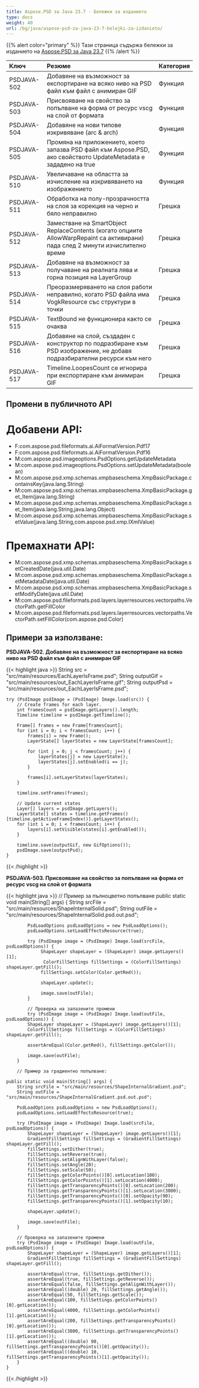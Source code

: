 ```yaml
---
title: Aspose.PSD за Java 23.7 - Бележки за изданието
type: docs
weight: 40
url: /bg/java/aspose-psd-za-java-23-7-belejki-za-izdanieto/
---
```


{{% alert color="primary" %}} Тази страница съдържа бележки за изданието на [Aspose.PSD за Java 23.7](https://downloads.aspose.com/psd/java/new-releases/aspose.psd-for-java-23.7/) {{% /alert %}}

| **Ключ**     | **Резюме**                                                                                                                                      | **Категория** |
|:------------|:-------------------------------------------------------------------------------------------------------------------------------------------------|:-------------|
| PSDJAVA-502 | Добавяне на възможност за експортиране на всяко ниво на PSD файл към файл с анимиран GIF                                        | Функция |
| PSDJAVA-503 | Присвояване на свойство за попълване на форма от ресурс vscg на слой от формата                                       | Функция |
| PSDJAVA-504 | Добавяне на нови типове изкривяване (arc & arch)                                                                           | Функция |
| PSDJAVA-505 | Промяна на приложението, което запазва PSD файл към Aspose.PSD, ако свойството UpdateMetadata е зададено на true       | Функция |
| PSDJAVA-510 | Увеличаване на областта за изчисление на изкривяването на изображението                                                               | Функция |
| PSDJAVA-511 | Обработка на полу-прозрачността на слоя за корекция на черно и бяло неправилно                                          | Грешка     |
| PSDJAVA-512 | Заместване на SmartObject ReplaceContents (когато опциите AllowWarpRepaint са активирани) пада след 2 минути изчислително време | Грешка     |
| PSDJAVA-513 | Добавяне на възможност за получаване на реалната лява и горна позиция на LayerGroup                                      | Грешка     |
| PSDJAVA-514 | Преоразмеряването на слоя работи неправилно, когато PSD файла има VogkResource със структури в точки                       | Грешка     |
| PSDJAVA-515 | TextBound не функционира както се очаква                                                                         | Грешка     |
| PSDJAVA-516 | Добавяне на слой, създаден с конструктор по подразбиране към PSD изображение, не добавя подразбирателни ресурси към него           | Грешка     |
| PSDJAVA-517 | Timeline.LoopesCount се игнорира при експортиране към анимиран GIF                                          | Грешка     |

## **Промени в публичното API**
# **Добавени API:**

- F:com.aspose.psd.fileformats.ai.AiFormatVersion.Pdf17
- F:com.aspose.psd.fileformats.ai.AiFormatVersion.Pdf16
- M:com.aspose.psd.imageoptions.PsdOptions.getUpdateMetadata
- M:com.aspose.psd.imageoptions.PsdOptions.setUpdateMetadata(boolean)
- M:com.aspose.psd.xmp.schemas.xmpbaseschema.XmpBasicPackage.containsKey(java.lang.String)
- M:com.aspose.psd.xmp.schemas.xmpbaseschema.XmpBasicPackage.get_Item(java.lang.String)
- M:com.aspose.psd.xmp.schemas.xmpbaseschema.XmpBasicPackage.set_Item(java.lang.String,java.lang.Object)
- M:com.aspose.psd.xmp.schemas.xmpbaseschema.XmpBasicPackage.setValue(java.lang.String,com.aspose.psd.xmp.IXmlValue)

# **Премахнати API:**

- M:com.aspose.psd.xmp.schemas.xmpbaseschema.XmpBasicPackage.setCreatedDate(java.util.Date)
- M:com.aspose.psd.xmp.schemas.xmpbaseschema.XmpBasicPackage.setMetadataDate(java.util.Date)
- M:com.aspose.psd.xmp.schemas.xmpbaseschema.XmpBasicPackage.setModifyDate(java.util.Date)
- M:com.aspose.psd.fileformats.psd.layers.layerresources.vectorpaths.VectorPath.getFillColor
- M:com.aspose.psd.fileformats.psd.layers.layerresources.vectorpaths.VectorPath.setFillColor(com.aspose.psd.Color)

## **Примери за използване:**

**PSDJAVA-502. Добавяне на възможност за експортиране на всяко ниво на PSD файл към файл с анимиран GIF**

{{< highlight java >}}
    String src = "src/main/resources/EachLayerIsFrame.psd";
    String outputGif = "src/main/resources/out_EachLayerIsFrame.gif";
    String outputPsd = "src/main/resources/out_EachLayerIsFrame.psd";

    try (PsdImage psdImage = (PsdImage) Image.load(src)) {
        // Create frames for each layer.
        int framesCount = psdImage.getLayers().length;
        Timeline timeline = psdImage.getTimeline();

        Frame[] frames = new Frame[framesCount];
        for (int i = 0; i < framesCount; i++) {
            frames[i] = new Frame();
            LayerState[] layerStates = new LayerState[framesCount];

            for (int j = 0; j < framesCount; j++) {
                layerStates[j] = new LayerState();
                layerStates[j].setEnabled(i == j);
            }

            frames[i].setLayerStates(layerStates);
        }

        timeline.setFrames(frames);

        // Update current states
        Layer[] layers = psdImage.getLayers();
        LayerState[] states = timeline.getFrames()[timeline.getActiveFrameIndex()].getLayerStates();
        for (int i = 0; i < framesCount; i++) {
            layers[i].setVisible(states[i].getEnabled());
        }

        timeline.save(outputGif, new GifOptions());
        psdImage.save(outputPsd);
    }
{{< /highlight >}}

**PSDJAVA-503. Присвояване на свойство за попълване на форма от ресурс vscg на слой от формата**

{{< highlight java >}}
        // Пример за пълноцветно попълване
        public static void main(String[] args) {
            String srcFile = "src/main/resources/ShapeInternalSolid.psd";
            String outFile = "src/main/resources/ShapeInternalSolid.psd.out.psd";

            PsdLoadOptions psdLoadOptions = new PsdLoadOptions();
            psdLoadOptions.setLoadEffectsResource(true);

            try (PsdImage image = (PsdImage) Image.load(srcFile, psdLoadOptions)) {
                 ShapeLayer shapeLayer = (ShapeLayer) image.getLayers()[1];
                  ColorFillSettings fillSettings = (ColorFillSettings) shapeLayer.getFill();
                 fillSettings.setColor(Color.getRed());

                 shapeLayer.update();

                 image.save(outFile);
            }

            // Проверка на запазените промени
            try (PsdImage image = (PsdImage) Image.load(outFile, psdLoadOptions)) {
            ShapeLayer shapeLayer = (ShapeLayer) image.getLayers()[1];
            ColorFillSettings fillSettings = (ColorFillSettings) shapeLayer.getFill();

            assertAreEqual(Color.getRed(), fillSettings.getColor());

            image.save(outFile);
        }

        // Пример за градиентно попълване:

    public static void main(String[] args) {
        String srcFile = "src/main/resources/ShapeInternalGradient.psd";
        String outFile = "src/main/resources/ShapeInternalGradient.psd.out.psd";

        PsdLoadOptions psdLoadOptions = new PsdLoadOptions();
        psdLoadOptions.setLoadEffectsResource(true);

        try (PsdImage image = (PsdImage) Image.load(srcFile, psdLoadOptions)) {
            ShapeLayer shapeLayer = (ShapeLayer) image.getLayers()[1];
            GradientFillSettings fillSettings = (GradientFillSettings) shapeLayer.getFill();
            fillSettings.setDither(true);
            fillSettings.setReverse(true);
            fillSettings.setAlignWithLayer(false);
            fillSettings.setAngle(20);
            fillSettings.setScale(50);
            fillSettings.getColorPoints()[0].setLocation(100);
            fillSettings.getColorPoints()[1].setLocation(4000);
            fillSettings.getTransparencyPoints()[0].setLocation(200);
            fillSettings.getTransparencyPoints()[1].setLocation(3800);
            fillSettings.getTransparencyPoints()[0].setOpacity(90);
            fillSettings.getTransparencyPoints()[1].setOpacity(10);

            shapeLayer.update();

            image.save(outFile);
        }

        // Проверка на запазените промени
        try (PsdImage image = (PsdImage) Image.load(outFile, psdLoadOptions)) {
            ShapeLayer shapeLayer = (ShapeLayer) image.getLayers()[1];
            GradientFillSettings fillSettings = (GradientFillSettings) shapeLayer.getFill();

            assertAreEqual(true, fillSettings.getDither());
            assertAreEqual(true, fillSettings.getReverse());
            assertAreEqual(false, fillSettings.getAlignWithLayer());
            assertAreEqual((double) 20, fillSettings.getAngle());
            assertAreEqual(50, fillSettings.getScale());
            assertAreEqual(100, fillSettings.getColorPoints()[0].getLocation());
            assertAreEqual(4000, fillSettings.getColorPoints()[1].getLocation());
            assertAreEqual(200, fillSettings.getTransparencyPoints()[0].getLocation());
            assertAreEqual(3800, fillSettings.getTransparencyPoints()[1].getLocation());
            assertAreEqual((double) 90, fillSettings.getTransparencyPoints()[0].getOpacity());
            assertAreEqual((double) 10, fillSettings.getTransparencyPoints()[1].getOpacity());
        }
    }
{{< /highlight >}}